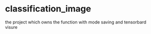 # classification_image
the project  which   owns  the function  with mode saving and  tensorbard  visure 
